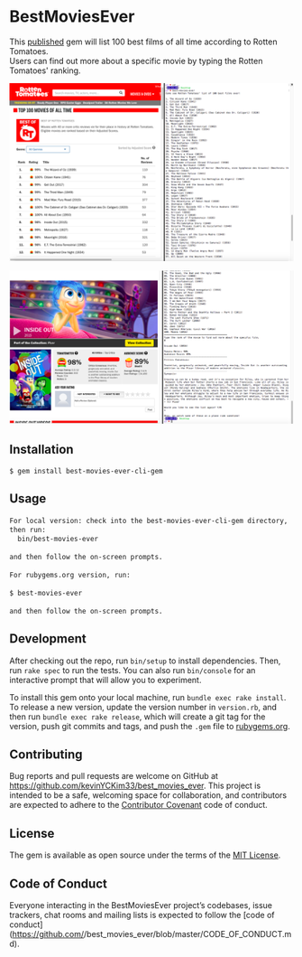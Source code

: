 # BestMoviesEver

This [published](https://rubygems.org/gems/best-movies-ever-cli-gem/versions/0.1.0) gem will list 100 best films of all time according to Rotten Tomatoes.  
Users can find out more about a specific movie by typing the Rotten Tomatoes' ranking.

![index_page](index_page.png)

![show_page](show_page.png)

## Installation

    $ gem install best-movies-ever-cli-gem

## Usage

    For local version: check into the best-movies-ever-cli-gem directory,
    then run:
      bin/best-movies-ever

    and then follow the on-screen prompts.

    For rubygems.org version, run:

    $ best-movies-ever

    and then follow the on-screen prompts.

## Development

After checking out the repo, run `bin/setup` to install dependencies. Then, run `rake spec` to run the tests. You can also run `bin/console` for an interactive prompt that will allow you to experiment.

To install this gem onto your local machine, run `bundle exec rake install`. To release a new version, update the version number in `version.rb`, and then run `bundle exec rake release`, which will create a git tag for the version, push git commits and tags, and push the `.gem` file to [rubygems.org](https://rubygems.org).

## Contributing

Bug reports and pull requests are welcome on GitHub at https://github.com/kevinYCKim33/best_movies_ever. This project is intended to be a safe, welcoming space for collaboration, and contributors are expected to adhere to the [Contributor Covenant](http://contributor-covenant.org) code of conduct.

## License

The gem is available as open source under the terms of the [MIT License](http://opensource.org/licenses/MIT).

## Code of Conduct

Everyone interacting in the BestMoviesEver project’s codebases, issue trackers, chat rooms and mailing lists is expected to follow the [code of conduct](https://github.com/<github username>/best_movies_ever/blob/master/CODE_OF_CONDUCT.md).
